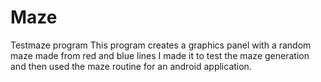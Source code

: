 # Maze
Testmaze program
This program creates a graphics panel with a random maze 
made from red and blue lines
I made it to test the maze generation and then used the maze routine for an android application.
